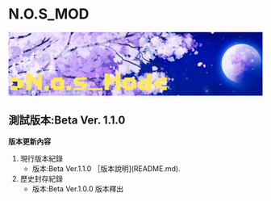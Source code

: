 # N.O.S_MOD
![This is an image](/icon.png)

## 測試版本:Beta Ver. 1.1.0

**版本更新內容**

1. 現行版本紀錄
   - 版本:Beta Ver.1.1.0    ［版本說明](README.md).
2. 歷史封存紀錄
   - 版本:Beta Ver.1.0.0      版本釋出
